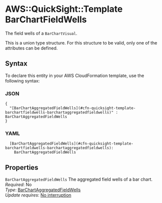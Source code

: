 # AWS::QuickSight::Template BarChartFieldWells<a name="aws-properties-quicksight-template-barchartfieldwells"></a>

The field wells of a `BarChartVisual`\.

This is a union type structure\. For this structure to be valid, only one of the attributes can be defined\.

## Syntax<a name="aws-properties-quicksight-template-barchartfieldwells-syntax"></a>

To declare this entity in your AWS CloudFormation template, use the following syntax:

### JSON<a name="aws-properties-quicksight-template-barchartfieldwells-syntax.json"></a>

```
{
  "[BarChartAggregatedFieldWells](#cfn-quicksight-template-barchartfieldwells-barchartaggregatedfieldwells)" : BarChartAggregatedFieldWells
}
```

### YAML<a name="aws-properties-quicksight-template-barchartfieldwells-syntax.yaml"></a>

```
  [BarChartAggregatedFieldWells](#cfn-quicksight-template-barchartfieldwells-barchartaggregatedfieldwells):
    BarChartAggregatedFieldWells
```

## Properties<a name="aws-properties-quicksight-template-barchartfieldwells-properties"></a>

`BarChartAggregatedFieldWells` <a name="cfn-quicksight-template-barchartfieldwells-barchartaggregatedfieldwells"></a>
The aggregated field wells of a bar chart\.  
_Required_: No  
_Type_: [BarChartAggregatedFieldWells](aws-properties-quicksight-template-barchartaggregatedfieldwells.md)  
_Update requires_: [No interruption](https://docs.aws.amazon.com/AWSCloudFormation/latest/UserGuide/using-cfn-updating-stacks-update-behaviors.html#update-no-interrupt)
